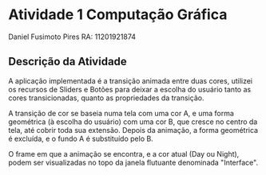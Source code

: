 # Atividade 1 Computação Gráfica 
Daniel Fusimoto Pires RA: 11201921874

## Descrição da Atividade
A aplicação implementada é a transição animada entre duas cores, utilizei os recursos de Sliders e Botões para deixar a escolha do usuário tanto as cores transicionadas, quanto as propriedades da transição.

A transição de cor se baseia numa tela com uma cor A, e uma forma geométrica (à escolha do usuário) com uma cor B, que cresce no centro da tela, até cobrir toda sua extensão. Depois da animação, a forma geométrica é excluída, e o fundo A é substituído pelo B.

O frame em que a animação se encontra, e a cor atual (Day ou Night), podem ser visualizadas no topo da janela flutuante denominada "Interface".


